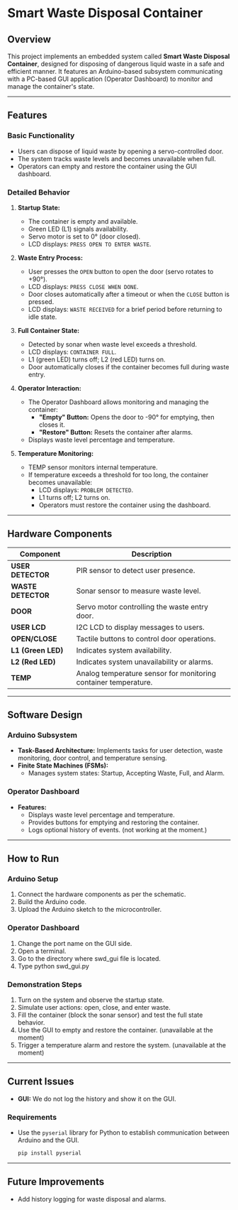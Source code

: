 # Smart Waste Disposal Container

## Overview

This project implements an embedded system called **Smart Waste Disposal Container**, designed for disposing of dangerous liquid waste in a safe and efficient manner. It features an Arduino-based subsystem communicating with a PC-based GUI application (Operator Dashboard) to monitor and manage the container's state.

---

## Features

### Basic Functionality
- Users can dispose of liquid waste by opening a servo-controlled door.
- The system tracks waste levels and becomes unavailable when full.
- Operators can empty and restore the container using the GUI dashboard.

### Detailed Behavior
1. **Startup State:**
   - The container is empty and available.
   - Green LED (L1) signals availability.
   - Servo motor is set to 0° (door closed).
   - LCD displays: `PRESS OPEN TO ENTER WASTE`.

2. **Waste Entry Process:**
   - User presses the `OPEN` button to open the door (servo rotates to +90°).
   - LCD displays: `PRESS CLOSE WHEN DONE`.
   - Door closes automatically after a timeout or when the `CLOSE` button is pressed.
   - LCD displays: `WASTE RECEIVED` for a brief period before returning to idle state.

3. **Full Container State:**
   - Detected by sonar when waste level exceeds a threshold.
   - LCD displays: `CONTAINER FULL`.
   - L1 (green LED) turns off; L2 (red LED) turns on.
   - Door automatically closes if the container becomes full during waste entry.

4. **Operator Interaction:**
   - The Operator Dashboard allows monitoring and managing the container:
     - **"Empty" Button:** Opens the door to -90° for emptying, then closes it.
     - **"Restore" Button:** Resets the container after alarms.
   - Displays waste level percentage and temperature.

5. **Temperature Monitoring:**
   - TEMP sensor monitors internal temperature.
   - If temperature exceeds a threshold for too long, the container becomes unavailable:
     - LCD displays: `PROBLEM DETECTED`.
     - L1 turns off; L2 turns on.
     - Operators must restore the container using the dashboard.

---

## Hardware Components

| Component         | Description                                                                 |
|-------------------|-----------------------------------------------------------------------------|
| **USER DETECTOR** | PIR sensor to detect user presence.                                         |
| **WASTE DETECTOR**| Sonar sensor to measure waste level.                                        |
| **DOOR**          | Servo motor controlling the waste entry door.                              |
| **USER LCD**      | I2C LCD to display messages to users.                                      |
| **OPEN/CLOSE**    | Tactile buttons to control door operations.                                |
| **L1 (Green LED)**| Indicates system availability.                                             |
| **L2 (Red LED)**  | Indicates system unavailability or alarms.                                 |
| **TEMP**          | Analog temperature sensor for monitoring container temperature.            |

---

## Software Design

### Arduino Subsystem
- **Task-Based Architecture:** Implements tasks for user detection, waste monitoring, door control, and temperature sensing.
- **Finite State Machines (FSMs):**
  - Manages system states: Startup, Accepting Waste, Full, and Alarm.

### Operator Dashboard
- **Features:**
  - Displays waste level percentage and temperature.
  - Provides buttons for emptying and restoring the container.
  - Logs optional history of events. (not working at the moment.)

---

## How to Run

### Arduino Setup
1. Connect the hardware components as per the schematic.
2. Build the Arduino code.
3. Upload the Arduino sketch to the microcontroller.

### Operator Dashboard
1. Change the port name on the GUI side.
2. Open a terminal.
3. Go to the directory where swd_gui file is located.
4. Type python swd_gui.py

### Demonstration Steps
1. Turn on the system and observe the startup state.
2. Simulate user actions: open, close, and enter waste.
3. Fill the container (block the sonar sensor) and test the full state behavior.
4. Use the GUI to empty and restore the container. (unavailable at the moment)
5. Trigger a temperature alarm and restore the system. (unavailable at the moment)

---

## Current Issues
- **GUI:** We do not log the history and show it on the GUI.

### Requirements
- Use the `pyserial` library for Python to establish communication between Arduino and the GUI.
  ```bash
  pip install pyserial
  ```
---

## Future Improvements
- Add history logging for waste disposal and alarms.


